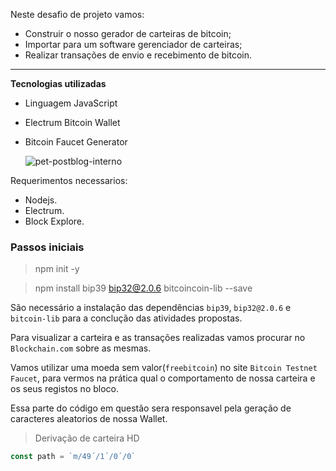 Neste desafio de projeto vamos:

* Construir o nosso gerador de carteiras de bitcoin;
* Importar para um software gerenciador de carteiras;
* Realizar transações de envio e recebimento de bitcoin.
---
  **Tecnologias utilizadas**

  * Linguagem JavaScript
  * Electrum Bitcoin Wallet
  * Bitcoin Faucet Generator



    ![pet-postblog-interno](https://github.com/IsaelCampos/Gerador_de_Wallet_de_bitcoin/assets/149100120/45b6a462-15ee-4122-b1c6-254d9a6b1962)


Requerimentos necessarios:
- Nodejs.
- Electrum.
- Block Explore.

### Passos iniciais

> npm init -y

> npm install bip39 bip32@2.0.6 bitcoincoin-lib --save

São necessário a instalação das dependências `bip39`, `bip32@2.0.6` e `bitcoin-lib` para a conclução das atividades propostas.

Para visualizar a carteira e as transações realizadas vamos procurar no `Blockchain.com` sobre as mesmas.

Vamos utilizar uma moeda sem valor(`freebitcoin`) no site `Bitcoin Testnet Faucet`, para vermos na prática qual o comportamento de nossa carteira e os seus registos no bloco.

Essa parte do código em questão sera responsavel pela geração de caracteres aleatorios de nossa Wallet.

> Derivação de carteira HD

```javaScript
const path = `m/49´/1´/0´/0`
```
